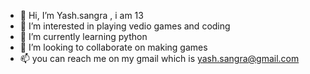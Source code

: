 - 👋 Hi, I’m Yash.sangra , i am 13
- 👀 I’m interested in playing vedio games and coding
- 🌱 I’m currently learning python 
- 💞️ I’m looking to collaborate on making games
- 📫 you can reach me on my gmail which is yash.sangra@gmail.com
